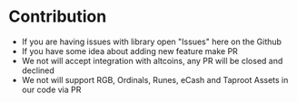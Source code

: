 # Contribution

- If you are having issues with library open "Issues" here on the Github
- If you have some idea about adding new feature make PR
- We not will accept integration with altcoins, any PR will be closed and declined
- We not will support RGB, Ordinals, Runes, eCash and Taproot Assets in our code via PR
